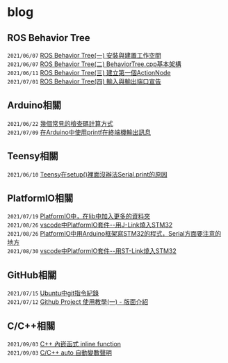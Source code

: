# blog

## ROS Behavior Tree
```2021/06/07``` [ROS Behavior Tree(一) 安裝與建置工作空間](https://github.com/SilasYoome/blog/issues/2)  
```2021/06/07``` [ROS Behavior Tree(二) BehaviorTree.cpp基本架構](https://github.com/SilasYoome/blog/issues/3)  
```2021/06/11``` [ROS Behavior Tree(三) 建立第一個ActionNode](https://github.com/SilasYoome/blog/issues/5)  
```2021/07/01``` [ROS Behavior Tree(四) 輸入與輸出端口宣告](https://github.com/SilasYoome/blog/issues/8)  

## Arduino相關
```2021/06/22``` [幾個常見的檢查碼計算方式](https://github.com/SilasYoome/blog/issues/7)  
```2021/07/09``` [在Arduino中使用printf在終端機輸出訊息](https://github.com/SilasYoome/blog/issues/10)  

## Teensy相關
```2021/06/10``` [Teensy在setup()裡面沒辦法Serial.print的原因](https://github.com/SilasYoome/blog/issues/4)  

## PlatformIO相關
```2021/07/19``` [PlatformIO中，在lib中加入更多的資料夾](https://github.com/SilasYoome/blog/issues/12)  
```2021/08/26``` [vscode中PlatformIO套件--用J-Link燒入STM32](https://github.com/SilasYoome/blog/issues/14)  
```2021/08/26``` [PlatformIO中用Arduino框架寫STM32的程式，Serial方面要注意的地方](https://github.com/SilasYoome/blog/issues/15)  
```2021/08/30``` [vscode中PlatformIO套件--用ST-Link燒入STM32](https://github.com/SilasYoome/blog/issues/16)

## GitHub相關
```2021/07/15``` [Ubuntu中git指令紀錄](https://github.com/SilasYoome/blog/issues/9)  
```2021/07/12``` [Github Project 使用教學(一) - 版面介紹](https://github.com/SilasYoome/blog/issues/11)  

## C/C++相關
```2021/09/03``` [C++ 內嵌函式 inline function](https://github.com/SilasYoome/blog/issues/17)  
```2021/09/03``` [C/C++ auto 自動變數聲明](https://github.com/SilasYoome/blog/issues/18)  
